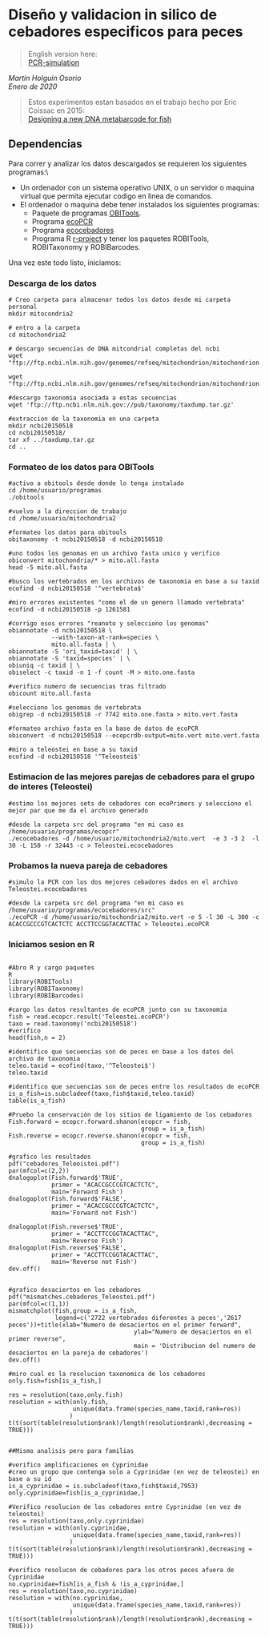 # Diseño y validacion in silico de cebadores especificos para peces

>English version here:\
>[PCR-simulation](https://github.com/ictioTintin/PCR-simulation)

_Martin Holguin Osorio_\
_Enero de 2020_ 

>Estos experimentos estan basados en el trabajo hecho por Eric Coissac en 2015:\
>[Designing a new DNA metabarcode for fish](https://metabarcoding.org/IMG/html/primerdesign.html)

## Dependencias

Para correr y analizar los datos descargados se requieren los siguientes programas:\
* Un ordenador con un sistema operativo UNIX, o un servidor o maquina virtual que permita ejecutar codigo en linea de comandos.
* El ordenador o maquina debe tener instalados los siguientes programas:
    * Paquete de programas [OBITools](https://pythonhosted.org/OBITools/welcome.html#installing-the-obitools).
    * Programa [ecoPCR](https://git.metabarcoding.org/obitools/ecopcr/-/wikis/home)
    * Programa [ecocebadores](https://git.metabarcoding.org/obitools/ecocebadores/-/wikis/home)
    * Programa R [r-project](https://www.r-project.org/) y tener los paquetes ROBITools, ROBITaxonomy y ROBIBarcodes.

Una vez este todo listo, iniciamos:

### Descarga de los datos

```
# Creo carpeta para almacenar todos los datos desde mi carpeta personal
mkdir mitocondria2

# entro a la carpeta
cd mitochondria2

# descargo secuencias de DNA mitcondrial completas del ncbi
wget "ftp://ftp.ncbi.nlm.nih.gov/genomes/refseq/mitochondrion/mitochondrion.1.genomic.gbff.gz"

wget "ftp://ftp.ncbi.nlm.nih.gov/genomes/refseq/mitochondrion/mitochondrion.2.genomic.gbff.gz"

#descargo taxonomia asociada a estas secuencias
wget 'ftp://ftp.ncbi.nlm.nih.gov://pub/taxonomy/taxdump.tar.gz'

#extraccion de la taxonomia en una carpeta 
mkdir ncbi20150518
cd ncbi20150518/
tar xf ../taxdump.tar.gz
cd ..
```

### Formateo de los datos para OBITools

```
#activo a obitools desde donde lo tenga instalado
cd /home/usuario/programas
./obitools

#vuelvo a la direccion de trabajo
cd /home/usuario/mitochondria2

#formateo los datos para obitools
obitaxonomy -t ncbi20150518 -d ncbi20150518

#uno todos los genomas en un archivo fasta unico y verifico
obiconvert mitochondria/* > mito.all.fasta
head -5 mito.all.fasta

#busco los vertebrados en los archivos de taxonomia en base a su taxid
ecofind -d ncbi20150518 '^vertebrata$'

#miro errores existentes "como el de un genero llamado vertebrata"
ecofind -d ncbi20150518 -p 1261581

#corrigo esos errores "reanoto y selecciono los genomas"
obiannotate -d ncbi20150518 \
            --with-taxon-at-rank=species \
            mito.all.fasta | \
obiannotate -S 'ori_taxid=taxid' | \
obiannotate -S 'taxid=species' | \
obiuniq -c taxid | \
obiselect -c taxid -n 1 -f count -M > mito.one.fasta

#verifico numero de secuencias tras filtrado
obicount mito.all.fasta

#selecciono los genomas de vertebrata
obigrep -d ncbi20150518 -r 7742 mito.one.fasta > mito.vert.fasta

#formateo archivo fasta en la base de datos de ecoPCR
obiconvert -d ncbi20150518 --ecopcrdb-output=mito.vert mito.vert.fasta

#miro a teleostei en base a su taxid
ecofind -d ncbi20150518 '^Teleostei$'
```

### Estimacion de las mejores parejas de cebadores para el grupo de interes (Teleostei)

```
#estimo los mejores sets de cebadores con ecoPrimers y selecciono el mejor par que me da el archivo generado

#desde la carpeta src del programa "en mi caso es /home/usuario/programas/ecopcr"
./ecocebadores -d /home/usuario/mitochondria2/mito.vert  -e 3 -3 2  -l 30 -L 150 -r 32443 -c > Teleostei.ecocebadores
```

### Probamos la nueva pareja de cebadores

```
#simulo la PCR con los dos mejores cebadores dados en el archivo Teleostei.ecocebadores 

#desde la carpeta src del programa "en mi caso es /home/usuario/programas/ecocebadores/src"
./ecoPCR -d /home/usuario/mitochondria2/mito.vert -e 5 -l 30 -L 300 -c ACACCGCCCGTCACTCTC ACCTTCCGGTACACTTAC > Teleostei.ecoPCR
```

### Iniciamos sesion en R


```

#Abro R y cargo paquetes
R
library(ROBITools)
library(ROBITaxonomy)
library(ROBIBarcodes)

#cargo los datos resultantes de ecoPCR junto con su taxonomia
fish = read.ecopcr.result('Teleostei.ecoPCR')
taxo = read.taxonomy('ncbi20150518')
#verifico
head(fish,n = 2)

#identifico que secuencias son de peces en base a los datos del archivo de taxonomia
teleo.taxid = ecofind(taxo,'^Teleostei$')
teleo.taxid

#identifico que secuencias son de peces entre los resultados de ecoPCR
is_a_fish=is.subcladeof(taxo,fish$taxid,teleo.taxid)
table(is_a_fish)

#Pruebo la conservación de los sitios de ligamiento de los cebadores
Fish.forward = ecopcr.forward.shanon(ecopcr = fish,
                                     group = is_a_fish)
Fish.reverse = ecopcr.reverse.shanon(ecopcr = fish,
                                     group = is_a_fish)
									 
#grafico los resultados
pdf("cebadores_Teleoistei.pdf")
par(mfcol=c(2,2))
dnalogoplot(Fish.forward$'TRUE',
            primer = "ACACCGCCCGTCACTCTC",
            main='Forward Fish')
dnalogoplot(Fish.forward$'FALSE',
            primer = "ACACCGCCCGTCACTCTC",
            main='Forward not Fish')

dnalogoplot(Fish.reverse$'TRUE',
            primer = "ACCTTCCGGTACACTTAC",
            main='Reverse Fish')
dnalogoplot(Fish.reverse$'FALSE',
            primer = "ACCTTCCGGTACACTTAC",
            main='Reverse not Fish')
dev.off()			

			
#grafico desaciertos en los cebadores
pdf("mismatches.cebadores_Teleostei.pdf")
par(mfcol=c(1,1))
mismatchplot(fish,group = is_a_fish,
             legend=c('2722 vertebrados diferentes a peces','2617 peces'))+title(xlab="Numero de desaciertos en el primer forward", 
                                   ylab="Numero de desaciertos en el primer reverse",
                                   main = 'Distribucion del numero de desaciertos en la pareja de cebadores')
dev.off()			 
			 
#miro cual es la resolucion taxonomica de los cebadores	
only.fish=fish[is_a_fish,]

res = resolution(taxo,only.fish)
resolution = with(only.fish,
                  unique(data.frame(species_name,taxid,rank=res))
                 )
t(t(sort(table(resolution$rank)/length(resolution$rank),decreasing = TRUE)))


##Mismo analisis pero para familias

#verifico amplificaciones en Cyprinidae
#creo un grupo que contenga solo a Cyprinidae (en vez de teleostei) en base a su id
is_a_cyprinidae = is.subcladeof(taxo,fish$taxid,7953)
only.cyprinidae=fish[is_a_cyprinidae,]

#Verifico resolucion de los cebadores entre Cyprinidae (en vez de teleostei)
res = resolution(taxo,only.cyprinidae)
resolution = with(only.cyprinidae,
                  unique(data.frame(species_name,taxid,rank=res))
                 )
t(t(sort(table(resolution$rank)/length(resolution$rank),decreasing = TRUE)))

#verifico resolucon de cebadores para los otros peces afuera de Cyprinidae
no.cyprinidae=fish[is_a_fish & !is_a_cyprinidae,]
res = resolution(taxo,no.cyprinidae)
resolution = with(no.cyprinidae,
                  unique(data.frame(species_name,taxid,rank=res))
                 )
t(t(sort(table(resolution$rank)/length(resolution$rank),decreasing = TRUE)))
```
